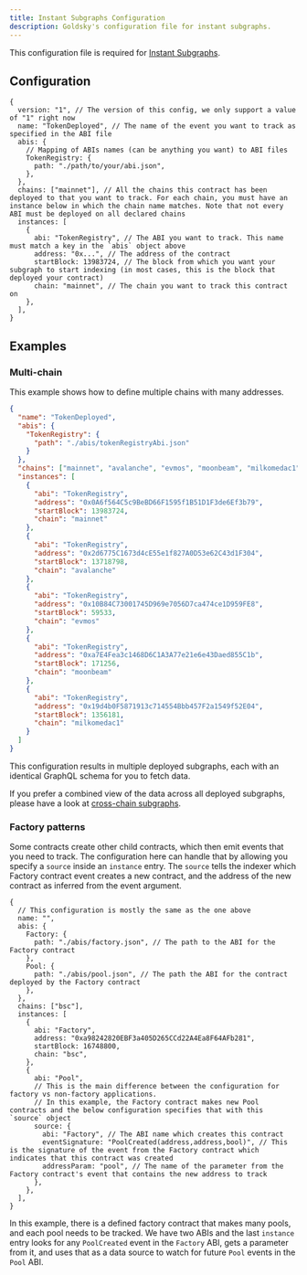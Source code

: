 ```yaml
---
title: Instant Subgraphs Configuration
description: Goldsky's configuration file for instant subgraphs.
---
```


This configuration file is required for [Instant Subgraphs](/indexing/instant-subgraphs).

## Configuration

```json5
{
  version: "1", // The version of this config, we only support a value of "1" right now
  name: "TokenDeployed", // The name of the event you want to track as specified in the ABI file
  abis: {
    // Mapping of ABIs names (can be anything you want) to ABI files
    TokenRegistry: {
      path: "./path/to/your/abi.json",
    },
  },
  chains: ["mainnet"], // All the chains this contract has been deployed to that you want to track. For each chain, you must have an instance below in which the chain name matches. Note that not every ABI must be deployed on all declared chains
  instances: [
    {
      abi: "TokenRegistry", // The ABI you want to track. This name must match a key in the `abis` object above
      address: "0x...", // The address of the contract
      startBlock: 13983724, // The block from which you want your subgraph to start indexing (in most cases, this is the block that deployed your contract)
      chain: "mainnet", // The chain you want to track this contract on
    },
  ],
}
```

## Examples

### Multi-chain

This example shows how to define multiple chains with many addresses.

```json
{
  "name": "TokenDeployed",
  "abis": {
    "TokenRegistry": {
      "path": "./abis/tokenRegistryAbi.json"
    }
  },
  "chains": ["mainnet", "avalanche", "evmos", "moonbeam", "milkomedac1"],
  "instances": [
    {
      "abi": "TokenRegistry",
      "address": "0x0A6f564C5c9BeBD66F1595f1B51D1F3de6Ef3b79",
      "startBlock": 13983724,
      "chain": "mainnet"
    },
    {
      "abi": "TokenRegistry",
      "address": "0x2d6775C1673d4cE55e1f827A0D53e62C43d1F304",
      "startBlock": 13718798,
      "chain": "avalanche"
    },
    {
      "abi": "TokenRegistry",
      "address": "0x10B84C73001745D969e7056D7ca474ce1D959FE8",
      "startBlock": 59533,
      "chain": "evmos"
    },
    {
      "abi": "TokenRegistry",
      "address": "0xa7E4Fea3c1468D6C1A3A77e21e6e43Daed855C1b",
      "startBlock": 171256,
      "chain": "moonbeam"
    },
    {
      "abi": "TokenRegistry",
      "address": "0x19d4b0F5871913c714554Bbb457F2a1549f52E04",
      "startBlock": 1356181,
      "chain": "milkomedac1"
    }
  ]
}
```

This configuration results in multiple deployed subgraphs, each with an identical GraphQL schema for you to fetch data.

If you prefer a combined view of the data across all deployed subgraphs, please have a look at [cross-chain subgraphs](/fusion/cross-chain-subgraphs).

### Factory patterns

Some contracts create other child contracts, which then emit events that you need to track. The configuration here can handle that by allowing you specify a `source` inside an `instance` entry. The `source` tells the indexer which Factory contract event creates a new contract, and the address of the new contract as inferred from the event argument.

```json5
{
  // This configuration is mostly the same as the one above
  name: "",
  abis: {
    Factory: {
      path: "./abis/factory.json", // The path to the ABI for the Factory contract
    },
    Pool: {
      path: "./abis/pool.json", // The path the ABI for the contract deployed by the Factory contract
    },
  },
  chains: ["bsc"],
  instances: [
    {
      abi: "Factory",
      address: "0xa98242820EBF3a405D265CCd22A4Ea8F64AFb281",
      startBlock: 16748800,
      chain: "bsc",
    },
    {
      abi: "Pool",
      // This is the main difference between the configuration for factory vs non-factory applications.
      // In this example, the Factory contract makes new Pool contracts and the below configuration specifies that with this `source` object
      source: {
        abi: "Factory", // The ABI name which creates this contract
        eventSignature: "PoolCreated(address,address,bool)", // This is the signature of the event from the Factory contract which indicates that this contract was created
        addressParam: "pool", // The name of the parameter from the Factory contract's event that contains the new address to track
      },
    },
  ],
}
```

In this example, there is a defined factory contract that makes many pools, and each pool needs to be tracked. We have two ABIs and the last `instance` entry looks for any `PoolCreated` event in the `Factory` ABI, gets a parameter from it, and uses that as a data source to watch for future `Pool` events in the `Pool` ABI.
